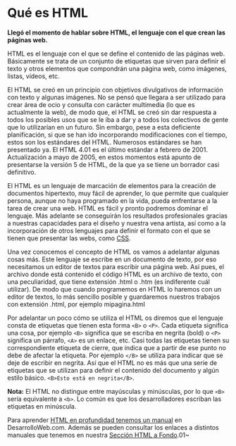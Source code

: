 
# Qué es HTML
**Llegó el momento de hablar sobre HTML, el lenguaje con el que crean las páginas web.**

HTML es el lenguaje con el que se define el contenido de las páginas web. Básicamente se trata de un conjunto de etiquetas que sirven para definir el texto y otros elementos que compondrán una página web, como imágenes, listas, vídeos, etc.

El HTML se creó en un principio con objetivos divulgativos de información con texto y algunas imágenes. No se pensó que llegara a ser utilizado para crear área de ocio y consulta con carácter multimedia (lo que es actualmente la web), de modo que, el HTML se creó sin dar respuesta a todos los posibles usos que se le iba a dar y a todos los colectivos de gente que lo utilizarían en un futuro. Sin embargo, pese a esta deficiente planificación, si que se han ido incorporando modificaciones con el tiempo, estos son los estándares del HTML. Numerosos estándares se han presentado ya. El HTML 4.01 es el último estándar a febrero de 2001. Actualización a mayo de 2005, en estos momentos está apunto de presentarse la versión 5 de HTML, de la que ya se tiene un borrador casi definitivo.

El HTML es un lenguaje de marcación de elementos para la creación de documentos hipertexto, muy fácil de aprender, lo que permite que cualquier persona, aunque no haya programado en la vida, pueda enfrentarse a la tarea de crear una web. HTML es fácil y pronto podremos dominar el lenguaje. Más adelante se conseguirán los resultados profesionales gracias a nuestras capacidades para el diseño y nuestra vena artista, así como a la incorporación de otros lenguajes para definir el formato con el que se tienen que presentar las webs, como  [CSS](http://www.desarrolloweb.com/articulos/26.php).

Una vez conocemos el concepto de HTML os vamos a adelantar algunas cosas más. Este lenguaje se escribe en un documento de texto, por eso necesitamos un editor de textos para escribir una página web. Así pues, el archivo donde está contenido el código HTML es un archivo de texto, con una peculiaridad, que tiene extensión .html o .htm (es indiferente cuál utilizar). De modo que cuando programemos en HTML lo haremos con un editor de textos, lo más sencillo posible y guardaremos nuestros trabajos con extensión .html, por ejemplo mipagina.html

Por adelantar un poco cómo se utiliza el HTML os diremos que el lenguaje consta de etiquetas que tienen esta forma  `<B>`  o  `<P>`. Cada etiqueta significa una cosa, por ejemplo  `<B>`  significa que se escriba en negrita (bold) o  `<P>`  significa un párrafo,  `<A>`  es un enlace, etc. Casi todas las etiquetas tienen su correspondiente etiqueta de cierre, que indica que a partir de ese punto no debe de afectar la etiqueta. Por ejemplo  `</B>`  se utiliza para indicar que se deje de escribir en negrita. Así que el HTML no es más que una serie de etiquetas que se utilizan para definir el contenido del documento y algún estilo básico.  `<B>Esto está en negrita</B>`.

**Nota:**  El HTML no distingue entre mayúsculas y minúsculas, por lo que  `<B>`  sería equivalente a  `<b>`. Lo común es que los desarrolladores escriban las etiquetas en minúscula.

Para aprender  [HTML en profundidad tenemos un manual](https://desarrolloweb.com/manuales/21)  en DesarrolloWeb.com. Además se pueden consultar los enlaces a distintos manuales que tenemos en nuestra  [Sección HTML a Fondo](https://desarrolloweb.com/html).01~
